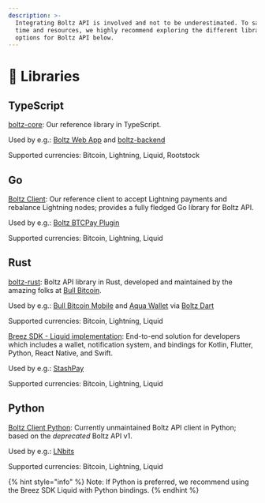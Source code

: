 ```yaml
---
description: >-
  Integrating Boltz API is involved and not to be underestimated. To save on
  time and resources, we highly recommend exploring the different library
  options for Boltz API below.
---
```


# 📙 Libraries

## TypeScript

[boltz-core](https://github.com/BoltzExchange/boltz-core): Our reference library in TypeScript.

Used by e.g.: [Boltz Web App](https://github.com/BoltzExchange/boltz-web-app) and [boltz-backend](https://github.com/BoltzExchange/boltz-backend)

Supported currencies: Bitcoin, Lightning, Liquid, Rootstock

## Go

[Boltz Client](https://github.com/BoltzExchange/boltz-client): Our reference client to accept Lightning payments and rebalance Lightning nodes; provides a fully fledged Go library for Boltz API.

Used by e.g.: [Boltz BTCPay Plugin](https://github.com/BoltzExchange/boltz-btcpay-plugin/)

Supported currencies: Bitcoin, Lightning, Liquid

## Rust

[boltz-rust](https://github.com/SatoshiPortal/boltz-rust): Boltz API library in Rust, developed and maintained by the amazing folks at [Bull Bitcoin](https://www.bullbitcoin.com/).

Used by e.g.: [Bull Bitcoin Mobile](https://github.com/SatoshiPortal/bullbitcoin-mobile) and [Aqua Wallet](https://github.com/AquaWallet/aqua-wallet) via [Boltz Dart](https://github.com/SatoshiPortal/boltz-dart)

Supported currencies: Bitcoin, Lightning, Liquid

[Breez SDK - Liquid implementation](https://github.com/breez/breez-sdk-liquid): End-to-end solution for developers which includes a wallet, notification system, and bindings for Kotlin, Flutter, Python, React Native, and Swift.

Used by e.g.: [StashPay](https://github.com/onionmill/stashpay)

Supported currencies: Bitcoin, Lightning, Liquid

## Python

[Boltz Client Python](https://github.com/BoltzExchange/boltz-client-python): Currently unmaintained Boltz API client in Python; based on the _deprecated_ Boltz API v1.

Used by e.g.: [LNbits](https://github.com/lnbits/boltz)

Supported currencies: Bitcoin, Lightning, Liquid

{% hint style="info" %}
Note: If Python is preferred, we recommend using the Breez SDK Liquid with Python bindings.
{% endhint %}
